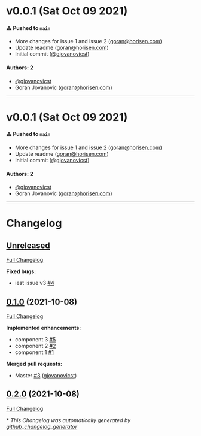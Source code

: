 # v0.0.1 (Sat Oct 09 2021)

#### ⚠️ Pushed to `main`

- More changes for issue 1 and issue 2 (goran@horisen.com)
- Update readme (goran@horisen.com)
- Initial commit ([@gjovanovicst](https://github.com/gjovanovicst))

#### Authors: 2

- [@gjovanovicst](https://github.com/gjovanovicst)
- Goran Jovanovic (goran@horisen.com)

---

# v0.0.1 (Sat Oct 09 2021)

#### ⚠️ Pushed to `main`

- More changes for issue 1 and issue 2 (goran@horisen.com)
- Update readme (goran@horisen.com)
- Initial commit ([@gjovanovicst](https://github.com/gjovanovicst))

#### Authors: 2

- [@gjovanovicst](https://github.com/gjovanovicst)
- Goran Jovanovic (goran@horisen.com)

---

# Changelog

## [Unreleased](https://github.com/adaleks/test-1/tree/HEAD)

[Full Changelog](https://github.com/adaleks/test-1/compare/0.1.0...HEAD)

**Fixed bugs:**

- iest issue v3 [\#4](https://github.com/adaleks/test-1/issues/4)

## [0.1.0](https://github.com/adaleks/test-1/tree/0.1.0) (2021-10-08)

[Full Changelog](https://github.com/adaleks/test-1/compare/0.2.0...0.1.0)

**Implemented enhancements:**

- component 3 [\#5](https://github.com/adaleks/test-1/issues/5)
- component 2 [\#2](https://github.com/adaleks/test-1/issues/2)
- component 1 [\#1](https://github.com/adaleks/test-1/issues/1)

**Merged pull requests:**

- Master [\#3](https://github.com/adaleks/test-1/pull/3) ([gjovanovicst](https://github.com/gjovanovicst))

## [0.2.0](https://github.com/adaleks/test-1/tree/0.2.0) (2021-10-08)

[Full Changelog](https://github.com/adaleks/test-1/compare/d05bf373c819c6daa3332666566192d980bbbed7...0.2.0)



\* *This Changelog was automatically generated by [github_changelog_generator](https://github.com/github-changelog-generator/github-changelog-generator)*
